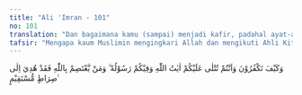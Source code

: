 ```yaml
---
title: "Ali 'Imran - 101"
no: 101
translation: "Dan bagaimana kamu (sampai) menjadi kafir, padahal ayat-ayat Allah dibacakan kepada kamu, dan Rasul-Nya (Muhammad) pun berada di tengah-tengah kamu? Barangsiapa berpegang teguh kepada (agama) Allah, maka sungguh, dia diberi petunjuk kepada jalan yang lurus."
tafsir: "Mengapa kaum Muslimin mengingkari Allah dan mengikuti Ahli Kitab, padahal mereka telah mendengar ayat-ayat Allah yang dibacakan kepada mereka dan ayat-ayat itu adalah sumber petunjuk yang mengandung segala macam kebaikan dan selalu menganjurkan agar memelihara keimanan sedang Rasulullah sendiri masih berada di tengan-tengah mereka sebagai lambang kebenaran, kebajikan dan persaudaraan.\n\nMaka pantaskah orang mukmin yang telah diberi anugerah oleh Allah sedemikian besar mengikuti segolongan orang yang sudah nyata sesat sebelumnya dan menyesatkan orang banyak dari jalan yang lurus? Karena itu hendaklah seorang mukmin berpegang teguh kepada ajaran Allah dan Rasul-Nya. Dengan demikian akan terpeliharalah mereka dan selalu berada dalam lingkungan hidayah-Nya, tidak akan sesat untuk selama-lamanya dan tidak akan merasa takut."
---
```


وَكَيْفَ تَكْفُرُوْنَ وَاَنْتُمْ تُتْلٰى عَلَيْكُمْ اٰيٰتُ اللّٰهِ وَفِيْكُمْ رَسُوْلُهٗ ۗ وَمَنْ يَّعْتَصِمْ بِاللّٰهِ فَقَدْ هُدِيَ اِلٰى صِرَاطٍ مُّسْتَقِيْمٍ ࣖ
